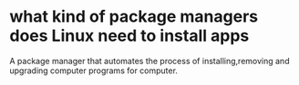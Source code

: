 # what kind of package managers does Linux need to install apps

A package manager that automates the process of installing,removing and upgrading computer programs for computer.

